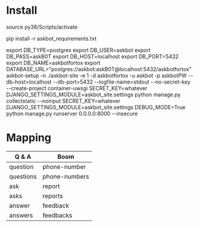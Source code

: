 
# Install
source py38/Scripts/activate

pip install -r askbot_requirements.txt

export DB_TYPE=postgres
export DB_USER=askbot
export DB_PASS=askB0T
export DB_HOST=localhost
export DB_PORT=5432
export DB_NAME=askbotfortox
export DATABASE_URL="postgres://askbot:askB0T@localhost:5432/askbotfortox"
askbot-setup -n ./askbot-site -e 1 -d askbotfortox -u askbot -p askbotPW --db-host=localhost --db-port=5432 --logfile-name=stdout --no-secret-key --create-project container-uwsgi
SECRET_KEY=whatever DJANGO_SETTINGS_MODULE=askbot_site.settings python manage.py collectstatic --noinput
SECRET_KEY=whatever DJANGO_SETTINGS_MODULE=askbot_site.settings DEBUG_MODE=True python manage.py runserver 0.0.0.0:8000  --insecure

# Mapping

| Q & A       | Boom          |
| ----------- | ------------- |
| question    | phone-number  |
| questions   | phone-numbers |
| ask         | report        |
| asks        | reports       |
| answer      | feedback      |
| answers     | feedbacks     |

